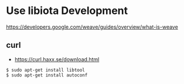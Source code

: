 Use libiota Development
========================================

https://developers.google.com/weave/guides/overview/what-is-weave

curl
----------------------------------------

* https://curl.haxx.se/download.html

```
$ sudo apt-get install libtool
$ sudo apt-get install autoconf
```
